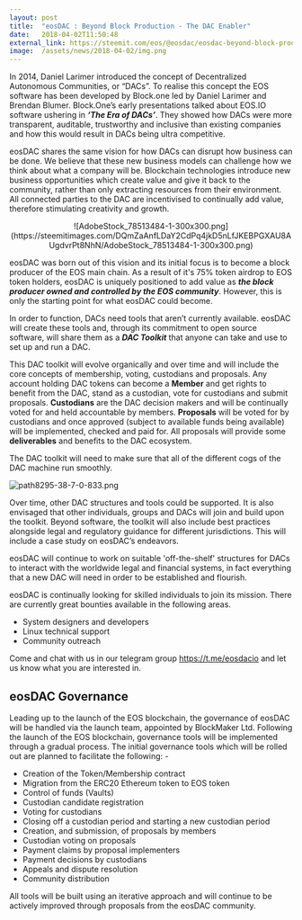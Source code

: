 ```yaml
---
layout: post
title:  "eosDAC : Beyond Block Production - The DAC Enabler"
date:   2018-04-02T11:50:48
external_link: https://steemit.com/eos/@eosdac/eosdac-beyond-block-production-the-dac-enabler
image:  /assets/news/2018-04-02/img.png
---
```

In 2014, Daniel Larimer introduced the concept of Decentralized Autonomous Communities, or “DACs”. To realise this concept the EOS software has been developed by Block.one led by Daniel Larimer and Brendan Blumer. Block.One’s early presentations talked about EOS.IO software ushering in _**‘The Era of DACs’**_. They showed how DACs were more transparent, auditable, trustworthy and inclusive than existing companies and how this would result in DACs being ultra competitive.

eosDAC shares the same vision for how DACs can disrupt how business can be done. We believe that these new business models can challenge how we think about what a company will be. Blockchain technologies introduce new business opportunities which create value and give it back to the community, rather than only extracting resources from their environment. All connected parties to the DAC are incentivised to continually add value, therefore stimulating creativity and growth.

<center>![AdobeStock_78513484-1-300x300.png](https://steemitimages.com/DQmZaAnfLDaY2CdPq4jkD5nLfJKEBPGXAU8AUgdvrPt8NhN/AdobeStock_78513484-1-300x300.png)</center>

eosDAC was born out of this vision and its initial focus is to become a block producer of the EOS main chain. As a result of it's 75% token airdrop to EOS token holders, eosDAC is uniquely positioned to add value as _**the block producer owned and controlled by the EOS community**_. However, this is only the starting point for what eosDAC could become. 

In order to function, DACs need tools that aren’t currently available. eosDAC will create these tools and, through its commitment to open source software, will share them as a _**DAC Toolkit**_ that anyone can take and use to set up and run a DAC. 

This DAC toolkit will evolve organically and over time and will include the core concepts of membership, voting, custodians and proposals. Any account holding DAC tokens can become a **Member** and get rights to benefit from the DAC, stand as a custodian, vote for custodians and submit proposals. **Custodians** are the DAC decision makers and will be continually voted for and held accountable by members. **Proposals** will be voted for by custodians and once approved (subject to available funds being available) will be implemented, checked and paid for. All proposals will provide some **deliverables** and benefits to the DAC ecosystem. 

The DAC toolkit will need to make sure that all of the different cogs of the DAC machine run smoothly.

![path8295-38-7-0-833.png](https://steemitimages.com/DQmdfS1sBndN7jt9RA1w4aV3iaHxMLpYkSRydrtA8cTanYw/path8295-38-7-0-833.png)

Over time, other DAC structures and tools could be supported. It is also envisaged that other individuals, groups and DACs will join and build upon the toolkit. Beyond software, the toolkit will also include best practices alongside legal and regulatory guidance for different jurisdictions. This will include a case study on eosDAC’s endeavors. 

eosDAC will continue to work on suitable 'off-the-shelf' structures for DACs to interact with the worldwide legal and financial systems, in fact everything that a new DAC will need in order to be established and flourish. 

eosDAC is continually looking for skilled individuals to join its mission. There are currently great bounties available in the following areas.

- System designers and developers
- Linux technical support 
- Community outreach 

Come and chat with us in our telegram group https://t.me/eosdacio and let us know what you are interested in.

## eosDAC Governance 
 
Leading up to the launch of the EOS blockchain, the governance of eosDAC will be handled via the launch team, appointed by BlockMaker Ltd. Following the launch of the EOS blockchain, governance tools will be implemented through a gradual process. The initial governance tools which will be rolled out are planned to facilitate the following: -

- Creation of the Token/Membership contract
- Migration from the ERC20 Ethereum token to EOS token
- Control of funds (Vaults)
- Custodian candidate registration
- Voting for custodians
- Closing off a custodian period and starting a new custodian period
- Creation, and submission, of proposals by members
- Custodian voting on proposals
- Payment claims by proposal implementers
- Payment decisions by custodians
- Appeals and dispute resolution
- Community distribution

All tools will be built using an iterative approach and will continue to be actively improved through proposals from the eosDAC community.
